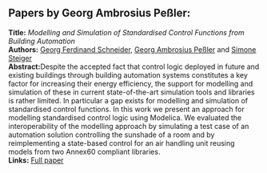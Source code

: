 <h2>Papers by Georg Ambrosius Peßler:</h2>
<p>
<b>Title:</b> <i> Modelling and Simulation of Standardised Control Functions from Building Automation </i> <br />
<b>Authors:</b> <a href="../authors/author_242.html">Georg Ferdinand Schneider</a>, <a href="../authors/author_213.html">Georg Ambrosius Peßler</a> and <a href="../authors/author_255.html">Simone Steiger</a><br />
<b>Abstract:</b>Despite the accepted fact that control logic deployed in
future and existing buildings through building automation
systems constitutes a key factor for increasing their energy
efficiency, the support for modelling and simulation
of these in current state-of-the-art simulation tools and libraries
is rather limited. In particular a gap exists for modelling
and simulation of standardised control functions. In
this work we present an approach for modelling standardised
control logic using Modelica. We evaluated the interoperability
of the modelling approach by simulating a test
case of an automation solution controlling the sunshade of
a room and by reimplementing a state-based control for an
air handling unit reusing models from two Annex60 compliant
libraries.<br />
<b>Links:</b> <a href="../submissions/ecp17132209_SchneiderPelerSteiger.pdf">Full paper</a></p>
